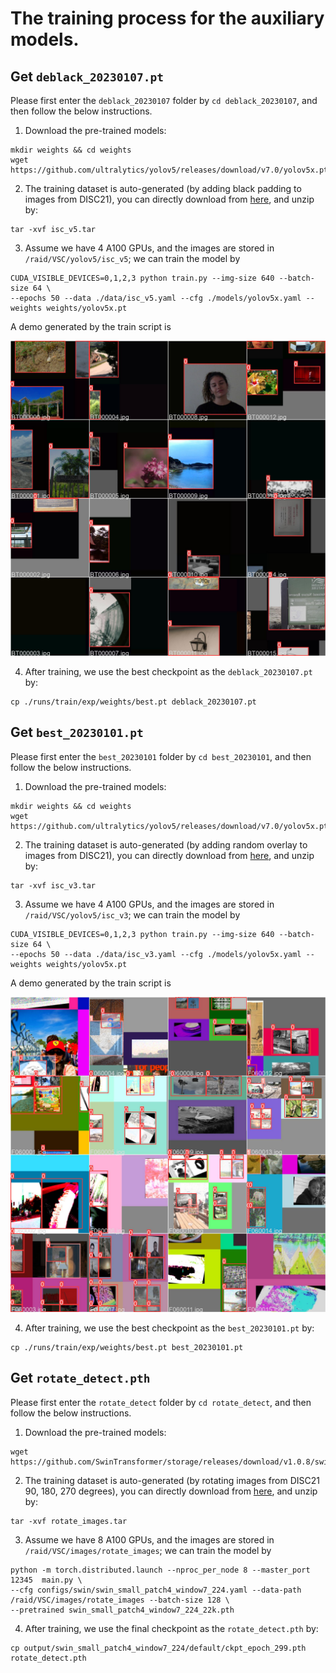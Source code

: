 # The training process for the auxiliary models.

## Get ```deblack_20230107.pt```

Please first enter the ```deblack_20230107``` folder by ```cd deblack_20230107```, and then follow the below instructions.

1. Download the pre-trained models:
```
mkdir weights && cd weights
wget https://github.com/ultralytics/yolov5/releases/download/v7.0/yolov5x.pt
```

2. The training dataset is auto-generated (by adding black padding to images from DISC21), you can directly download from [here](https://drive.google.com/file/d/1kN2j5HXJNIkMWvH-163yUfUrFlWK38mL/view?usp=share_link), and unzip by:
```
tar -xvf isc_v5.tar
```

3. Assume we have $4$ A100 GPUs, and the images are stored in ```/raid/VSC/yolov5/isc_v5```; we can train the model by

```
CUDA_VISIBLE_DEVICES=0,1,2,3 python train.py --img-size 640 --batch-size 64 \
--epochs 50 --data ./data/isc_v5.yaml --cfg ./models/yolov5x.yaml --weights weights/yolov5x.pt
```

A demo generated by the train script is

![image](https://github.com/WangWenhao0716/VSC-DescriptorTrack-Submission/blob/main/Test/Prepare/deblack_20230107/train_batch0.jpg)

4. After training, we use the best checkpoint as the ```deblack_20230107.pt``` by:
```
cp ./runs/train/exp/weights/best.pt deblack_20230107.pt
```

## Get ```best_20230101.pt```


Please first enter the ```best_20230101``` folder by ```cd best_20230101```, and then follow the below instructions.

1. Download the pre-trained models:
```
mkdir weights && cd weights
wget https://github.com/ultralytics/yolov5/releases/download/v7.0/yolov5x.pt
```

2. The training dataset is auto-generated (by adding random overlay to images from DISC21), you can directly download from [here](), and unzip by:
```
tar -xvf isc_v3.tar
```

3. Assume we have $4$ A100 GPUs, and the images are stored in ```/raid/VSC/yolov5/isc_v3```; we can train the model by

```
CUDA_VISIBLE_DEVICES=0,1,2,3 python train.py --img-size 640 --batch-size 64 \
--epochs 50 --data ./data/isc_v3.yaml --cfg ./models/yolov5x.yaml --weights weights/yolov5x.pt
```

A demo generated by the train script is

![image](https://github.com/WangWenhao0716/VSC-DescriptorTrack-Submission/blob/main/Test/Prepare/best_20230101/train_batch0.jpg)

4. After training, we use the best checkpoint as the ```best_20230101.pt``` by:
```
cp ./runs/train/exp/weights/best.pt best_20230101.pt
```

## Get ```rotate_detect.pth```

Please first enter the ```rotate_detect``` folder by ```cd rotate_detect```, and then follow the below instructions.

1. Download the pre-trained models:
```
wget https://github.com/SwinTransformer/storage/releases/download/v1.0.8/swin_small_patch4_window7_224_22k.pth
```

2. The training dataset is auto-generated (by rotating images from  DISC21 90, 180, 270 degrees), you can directly download from [here](https://drive.google.com/file/d/12N0pXF2dP1NNRvXnJZKzGtGajnQAwRtZ/view?usp=share_link), and unzip by:
```
tar -xvf rotate_images.tar
```

3. Assume we have $8$ A100 GPUs, and the images are stored in ```/raid/VSC/images/rotate_images```; we can train the model by

```
python -m torch.distributed.launch --nproc_per_node 8 --master_port 12345  main.py \
--cfg configs/swin/swin_small_patch4_window7_224.yaml --data-path /raid/VSC/images/rotate_images --batch-size 128 \
--pretrained swin_small_patch4_window7_224_22k.pth
```

4. After training, we use the final checkpoint as the ```rotate_detect.pth``` by: 

```
cp output/swin_small_patch4_window7_224/default/ckpt_epoch_299.pth rotate_detect.pth
```
